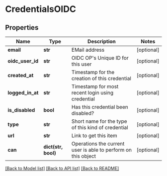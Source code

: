 # CredentialsOIDC

## Properties
Name | Type | Description | Notes
------------ | ------------- | ------------- | -------------
**email** | **str** | EMail address | [optional] 
**oidc_user_id** | **str** | OIDC OP&#39;s Unique ID for this user | [optional] 
**created_at** | **str** | Timestamp for the creation of this credential | [optional] 
**logged_in_at** | **str** | Timestamp for most recent login using credential | [optional] 
**is_disabled** | **bool** | Has this credential been disabled? | [optional] 
**type** | **str** | Short name for the type of this kind of credential | [optional] 
**url** | **str** | Link to get this item | [optional] 
**can** | **dict(str, bool)** | Operations the current user is able to perform on this object | [optional] 

[[Back to Model list]](../README.md#documentation-for-models) [[Back to API list]](../README.md#documentation-for-api-endpoints) [[Back to README]](../README.md)


